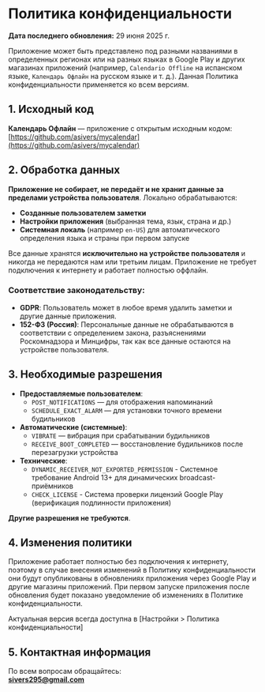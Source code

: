 # Политика конфиденциальности
**Дата последнего обновления:** 29 июня 2025 г.

Приложение может быть представлено под разными названиями в определенных регионах или на разных языках в Google Play и других магазинах приложений (например, `Calendario Offline` на испанском языке, `Календарь Офлайн` на русском языке и т. д.).
Данная Политика конфиденциальности применяется ко всем версиям.

## 1. Исходный код
**Календарь Офлайн** — приложение с открытым исходным кодом:  
[https://github.com/asivers/mycalendar](https://github.com/asivers/mycalendar)

## 2. Обработка данных
**Приложение не собирает, не передаёт и не хранит данные за пределами устройства пользователя**. Локально обрабатываются:
- **Созданные пользователем заметки**
- **Настройки приложения** (выбранная тема, язык, страна и др.)
- **Системная локаль** (например `en-US`) для автоматического определения языка и страны при первом запуске

Все данные хранятся **исключительно на устройстве пользователя** и никогда не передаются нам или третьим лицам.
Приложение не требует подключения к интернету и работает полностью оффлайн.

### Соответствие законодательству:
- **GDPR**: Пользователь может в любое время удалить заметки и другие данные приложения.
- **152-ФЗ (Россия)**: Персональные данные не обрабатываются в соответствии с определением закона, разъяснениями Роскомнадзора и Минцифры, так как все данные остаются на устройстве пользователя.

## 3. Необходимые разрешения
- **Предоставляемые пользователем**:
    - `POST_NOTIFICATIONS` — для отображения напоминаний
    - `SCHEDULE_EXACT_ALARM` — для установки точного времени будильников
- **Автоматические (системные)**:
    - `VIBRATE` — вибрация при срабатывании будильников
    - `RECEIVE_BOOT_COMPLETED` — восстановление будильников после перезагрузки устройства
- **Технические**:
  - `DYNAMIC_RECEIVER_NOT_EXPORTED_PERMISSION` - Системное требование Android 13+ для динамических broadcast-приёмников
  - `CHECK_LICENSE` - Система проверки лицензий Google Play (верификация подлинности приложения)

**Другие разрешения не требуются**.

## 4. Изменения политики
Приложение работает полностью без подключения к интернету, поэтому в случае внесения изменений в Политику конфиденциальности они будут опубликованы в обновлениях приложения через Google Play и другие магазины приложений.
При первом запуске приложения после обновления будет показано уведомление об изменениях в Политике конфиденциальности.

Актуальная версия всегда доступна в [Настройки > Политика конфиденциальности]

## 5. Контактная информация
По всем вопросам обращайтесь:  
**sivers295@gmail.com**
